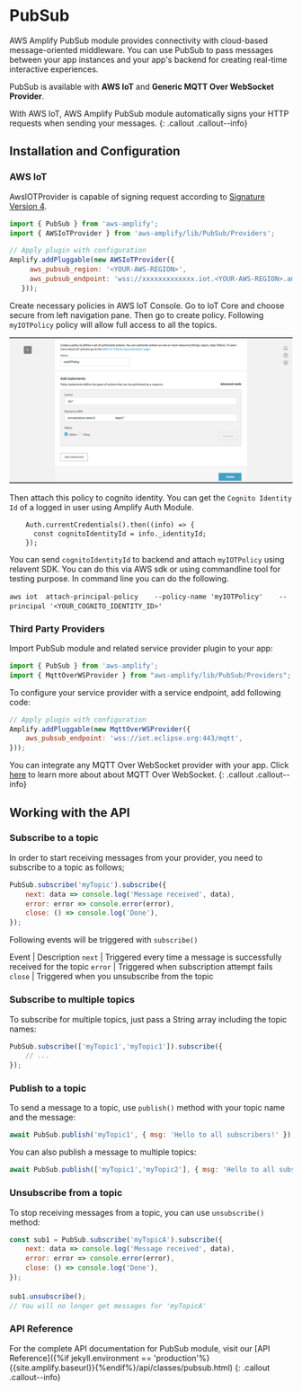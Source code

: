 ---
---
# PubSub

AWS Amplify PubSub module provides connectivity with cloud-based message-oriented middleware. You can use PubSub to pass messages between your app instances and your app's backend for creating real-time interactive experiences.

PubSub is available with **AWS IoT** and **Generic MQTT Over WebSocket Provider**. 

With AWS IoT, AWS Amplify PubSub module automatically signs your HTTP requests when sending your messages.
{: .callout .callout--info}

## Installation and Configuration

### AWS IoT

AwsIOTProvider is capable of signing request according to [Signature Version 4](https://docs.aws.amazon.com/general/latest/gr/signature-version-4.html). 

```js
import { PubSub } from 'aws-amplify';
import { AWSIoTProvider } from 'aws-amplify/lib/PubSub/Providers';
```

```js
// Apply plugin with configuration
Amplify.addPluggable(new AWSIoTProvider({
     aws_pubsub_region: '<YOUR-AWS-REGION>',
     aws_pubsub_endpoint: 'wss://xxxxxxxxxxxxx.iot.<YOUR-AWS-REGION>.amazonaws.com/mqtt',
   }));
```

Create necessary policies in AWS IoT Console. Go to IoT Core and choose secure from left navigation pane. Then go to create policy. Following `myIOTPolicy` policy will allow full access to all the topics.

![Alt text](images/iot_attach_policy.png?raw=true "Title")

Then attach this policy to cognito identity. You can get the `Cognito Identity Id` of a logged in user using Amplify Auth Module. 

```
    Auth.currentCredentials().then((info) => {
      const cognitoIdentityId = info._identityId;
    });
```

You can send `cognitoIdentityId` to backend and attach `myIOTPolicy` using relavent SDK. You can do this via AWS sdk or using commandline tool for testing purpose. In command line you can do the following.

`aws iot  attach-principal-policy    --policy-name 'myIOTPolicy'    --principal '<YOUR_COGNITO_IDENTITY_ID>'`


### Third Party Providers
Import PubSub module and related service provider plugin to your app:
```js
import { PubSub } from 'aws-amplify';
import { MqttOverWSProvider } from "aws-amplify/lib/PubSub/Providers";
```

To configure your service provider with a service endpoint, add following code:
```js
// Apply plugin with configuration
Amplify.addPluggable(new MqttOverWSProvider({
    aws_pubsub_endpoint: 'wss://iot.eclipse.org:443/mqtt',
}));
```

You can integrate any MQTT Over WebSocket provider with your app. Click [here](https://docs.aws.amazon.com/iot/latest/developerguide/protocols.html#mqtt-ws) to learn more about about MQTT Over WebSocket.
{: .callout .callout--info}

## Working with the API

### Subscribe to a topic

In order to start receiving messages from your provider, you need to subscribe to a topic as follows;
```js
PubSub.subscribe('myTopic').subscribe({
    next: data => console.log('Message received', data),
    error: error => console.error(error),
    close: () => console.log('Done'),
});
```

Following events will be triggered with `subscribe()`

Event | Description 
`next` | Triggered every time a message is successfully received for the topic
`error` | Triggered when subscription attempt fails 
`close` | Triggered when you unsubscribe from the topic

### Subscribe to multiple topics

To subscribe for multiple topics, just pass a String array including the topic names:
```js
PubSub.subscribe(['myTopic1','myTopic1']).subscribe({
    // ...
});
```

### Publish to a topic

To send a message to a topic, use `publish()` method with your topic name and the message:
```js
await PubSub.publish('myTopic1', { msg: 'Hello to all subscribers!' });
```

You can also publish a message to multiple topics:
```js
await PubSub.publish(['myTopic1','myTopic2'], { msg: 'Hello to all subscribers!' });
```

### Unsubscribe from a topic

To stop receiving messages from a topic, you can use `unsubscribe()` method:
```js
const sub1 = PubSub.subscribe('myTopicA').subscribe({
    next: data => console.log('Message received', data),
    error: error => console.error(error),
    close: () => console.log('Done'),
});

sub1.unsubscribe();
// You will no longer get messages for 'myTopicA'
```

### API Reference

For the complete API documentation for PubSub module, visit our [API Reference]({%if jekyll.environment == 'production'%}{{site.amplify.baseurl}}{%endif%}/api/classes/pubsub.html)
{: .callout .callout--info}

